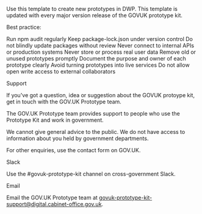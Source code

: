 
Use this template to create new prototypes in DWP. This template is updated with every major version release of the GOVUK prototype kit. 

Best practice:

Run npm audit regularly
Keep package-lock.json under version control
Do not blindly update packages without review
Never connect to internal APIs or production systems
Never store or process real user data
Remove old or unused prototypes promptly
Document the purpose and owner of each prototype clearly
Avoid turning prototypes into live services
Do not allow open write access to external collaborators

Support

If you've got a question, idea or suggestion about the GOVUK protoype kit, get in touch with the GOV.UK Prototype team.

The GOV.UK Prototype team provides support to people who use the Prototype Kit and work in government.

We cannot give general advice to the public. We do not have access to information about you held by government departments.

For other enquiries, use the contact form on GOV.UK.

Slack

Use the #govuk-prototype-kit channel on cross-government Slack.

Email

Email the GOV.UK Prototype team at govuk-prototype-kit-support@digital.cabinet-office.gov.uk.
